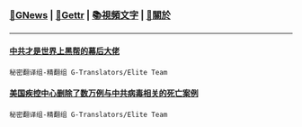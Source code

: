 ﻿###  [:newspaper:GNews](/content/gnews/README.md) | [:statue_of_liberty:Gettr](/content/gettr/README.md) | [:books:視頻文字](/content/transcript/README.md) | [:pray:關於](/content/about.md)
---


#### [中共才是世界上黑帮的幕后大佬](/c/2022/2201508.md)
 `秘密翻译组-精翻组 G-Translators/Elite Team`


#### [美国疾控中心删除了数万例与中共病毒相关的死亡案例](/c/2022/2201662.md)
 `秘密翻译组-精翻组 G-Translators/Elite Team`
